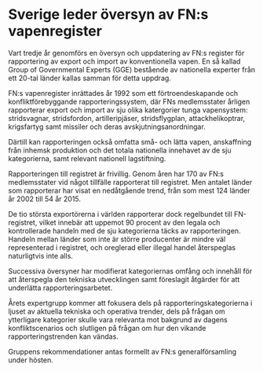 # Sverige leder översyn av FN:s vapenregister

Vart tredje år genomförs en översyn och uppdatering av FN:s register för rapportering av export och import av konventionella vapen. En så kallad Group of Governmental Experts (GGE) bestående av nationella experter från ett 20\-tal länder kallas samman för detta uppdrag.


FN:s vapenregister inrättades år 1992 som ett förtroendeskapande och konfliktförebyggande rapporteringssystem, där FNs medlemsstater årligen rapporterar export och import av sju olika katergorier tunga vapensystem: stridsvagnar, stridsfordon, artilleripjäser, stridsflygplan, attackhelikoptrar, krigsfartyg samt missiler och deras avskjutningsanordningar.

Därtill kan rapporteringen också omfatta små\- och lätta vapen, anskaffning från inhemsk produktion och det totala nationella innehavet av de sju kategorierna, samt relevant nationell lagstiftning.

Rapporteringen till registret är frivillig. Genom åren har 170 av FN:s medlemsstater vid något tillfälle rapporterat till registret. Men antalet länder som rapporterar har visat en nedåtgående trend, från som mest 124 länder år 2002 till 54 år 2015\.

De tio största exportörerna i världen rapporterar dock regelbundet till FN\-registret, vilket innebär att uppemot 90 procent av den legala och kontrollerade handeln med de sju kategorierna täcks av rapporteringen. Handeln mellan länder som inte är större producenter är mindre väl representerad i registret, och oreglerad eller illegal handel återspeglas naturligtvis inte alls.

Successiva översyner har modifierat kategoriernas omfång och innehåll för att återspegla den tekniska utvecklingen samt föreslagit åtgärder för att underlätta rapporteringsarbetet.

Årets expertgrupp kommer att fokusera dels på rapporteringskategorierna i ljuset av aktuella tekniska och operativa trender, dels på frågan om ytterligare kategorier skulle vara relevanta mot bakgrund av dagens konfliktscenarios och slutligen på frågan om hur den vikande rapporteringstrenden kan vändas.

Gruppens rekommendationer antas formellt av FN:s generalförsamling under hösten.
